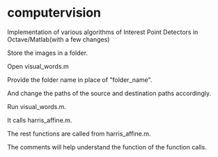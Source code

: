 # computervision
Implementation of various algorithms of Interest Point Detectors in Octave/Matlab(with a few changes)

Store the images in a folder.

Open visual_words.m

Provide the folder name in place of "folder_name".

And change the paths of the source and destination paths accordingly.

Run visual_words.m.

It calls harris_affine.m.

The rest functions are called from harris_affine.m.

The comments will help understand the function of the function calls.
